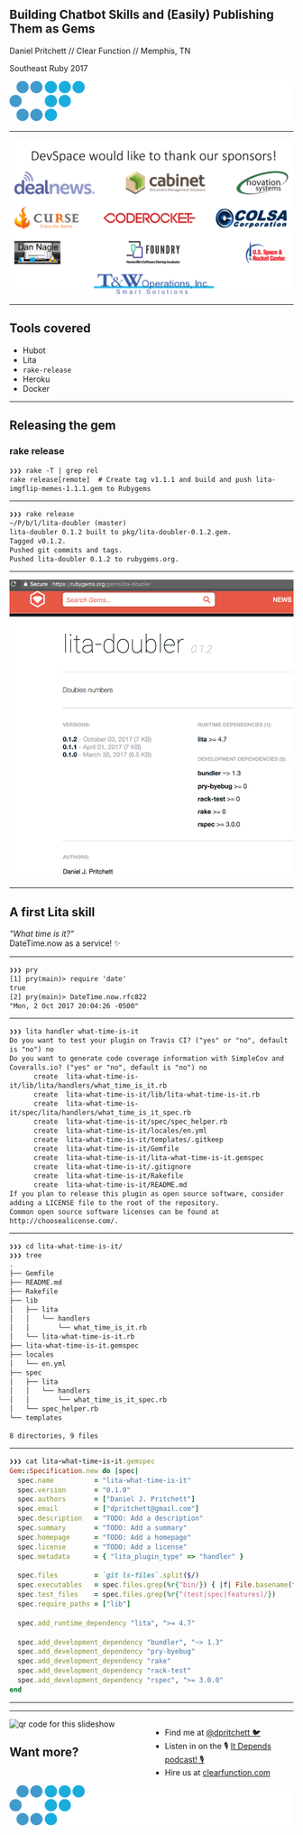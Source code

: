 ## Building Chatbot Skills and (Easily) Publishing Them as Gems

Daniel Pritchett // Clear Function // Memphis, TN

Southeast Ruby 2017

![Clear Function](img/clear-function-logo-white.svg) <!-- .element: style="border: none; width: 300px; background-color: rgba(0,0,0,0); box-shadow: none; margin-left: 225px" -->

---

![Sponsors](img/sponsors.png) <!-- .element: style="border: none; width: 100%; background-color: rgba(0,0,0,0); box-shadow: none" -->

---

## Tools covered

* Hubot
* Lita
* `rake-release`
* Heroku
* Docker

---

## Releasing the gem

### rake release

```
❯❯❯ rake -T | grep rel
rake release[remote]  # Create tag v1.1.1 and build and push lita-imgflip-memes-1.1.1.gem to Rubygems
```

----

```
❯❯❯ rake release                                                                                     ~/P/b/l/lita-doubler (master)
lita-doubler 0.1.2 built to pkg/lita-doubler-0.1.2.gem.
Tagged v0.1.2.
Pushed git commits and tags.
Pushed lita-doubler 0.1.2 to rubygems.org.
```

----

![screenshot of the released gem](img/rubygems-screenshot.png) <!-- .element: style="border: none; width: 600px; background-color: rgba(0,0,0,0); box-shadow: none; " -->

---

## A first Lita skill

_"What time is it?"_<br/>
DateTime.now as a service! ✨

----

```
❯❯❯ pry
[1] pry(main)> require 'date'
true
[2] pry(main)> DateTime.now.rfc822
"Mon, 2 Oct 2017 20:04:26 -0500"
```

----

```
❯❯❯ lita handler what-time-is-it                                               
Do you want to test your plugin on Travis CI? ("yes" or "no", default is "no") no
Do you want to generate code coverage information with SimpleCov and Coveralls.io? ("yes" or "no", default is "no") no
      create  lita-what-time-is-it/lib/lita/handlers/what_time_is_it.rb
      create  lita-what-time-is-it/lib/lita-what-time-is-it.rb
      create  lita-what-time-is-it/spec/lita/handlers/what_time_is_it_spec.rb
      create  lita-what-time-is-it/spec/spec_helper.rb
      create  lita-what-time-is-it/locales/en.yml
      create  lita-what-time-is-it/templates/.gitkeep
      create  lita-what-time-is-it/Gemfile
      create  lita-what-time-is-it/lita-what-time-is-it.gemspec
      create  lita-what-time-is-it/.gitignore
      create  lita-what-time-is-it/Rakefile
      create  lita-what-time-is-it/README.md
If you plan to release this plugin as open source software, consider adding a LICENSE file to the root of the repository.
Common open source software licenses can be found at http://choosealicense.com/.
```

----

```
❯❯❯ cd lita-what-time-is-it/
❯❯❯ tree
.
├── Gemfile
├── README.md
├── Rakefile
├── lib
│   ├── lita
│   │   └── handlers
│   │       └── what_time_is_it.rb
│   └── lita-what-time-is-it.rb
├── lita-what-time-is-it.gemspec
├── locales
│   └── en.yml
├── spec
│   ├── lita
│   │   └── handlers
│   │       └── what_time_is_it_spec.rb
│   └── spec_helper.rb
└── templates

8 directories, 9 files
```

----

```rb
❯❯❯ cat lita-what-time-is-it.gemspec
Gem::Specification.new do |spec|
  spec.name          = "lita-what-time-is-it"
  spec.version       = "0.1.0"
  spec.authors       = ["Daniel J. Pritchett"]
  spec.email         = ["dpritchett@gmail.com"]
  spec.description   = "TODO: Add a description"
  spec.summary       = "TODO: Add a summary"
  spec.homepage      = "TODO: Add a homepage"
  spec.license       = "TODO: Add a license"
  spec.metadata      = { "lita_plugin_type" => "handler" }

  spec.files         = `git ls-files`.split($/)
  spec.executables   = spec.files.grep(%r{^bin/}) { |f| File.basename(f) }
  spec.test_files    = spec.files.grep(%r{^(test|spec|features)/})
  spec.require_paths = ["lib"]

  spec.add_runtime_dependency "lita", ">= 4.7"

  spec.add_development_dependency "bundler", "~> 1.3"
  spec.add_development_dependency "pry-byebug"
  spec.add_development_dependency "rake"
  spec.add_development_dependency "rack-test"
  spec.add_development_dependency "rspec", ">= 3.0.0"
end
```

----


---


<div style="float: left; width: 40%">
  <img alt="qr code for this slideshow" src="https://goo.gl/gxgq51.qr"/>
  <h2>Want more?</h2>
</div>

<div style="float: right; width: 50%">
  <ul>
    <li>Find me at <a href="https://twitter.com/dpritchett">@dpritchett 🐦</a></li>
    <li>Listen in on the 🎙 <a href="http://podcast.clearfunction.com">It Depends podcast! 🎙</a></li>
    <li>Hire us at <a href="http://clearfunction.com">clearfunction.com</a></li>
  </ul>
</div>


![Clear Function](img/clear-function-logo-white.svg) <!-- .element: style="border: none; width: 300px; background-color: rgba(0,0,0,0); box-shadow: none; margin-left: 225px" -->

